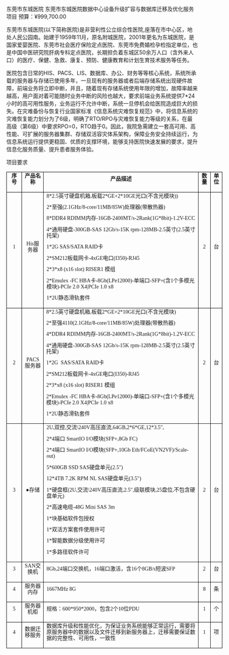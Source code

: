 东莞市东城医院
东莞市东城医院数据中心设备升级扩容与数据库迁移及优化服务项目
预算：¥999,700.00

东莞市东城医院(以下简称医院)是非营利性公立综合性医院,座落在市中心区，地处人民公园南。始建于1959年11月，原名附城医院，2001年更名为东城医院，是国家爱婴医院、东莞市社会医疗保险定点医院、东莞市免费婚检孕检指定单位，也是中国中医研究院肝病专科定点医院，长期担负着东城区50余万人口（含外来人口）的医疗、保健、急救、康复、预防、健康教育和计划生育技术服务等任务。



医院包含日常的HIS、PACS、LIS、数据库、办公、财务等等核心系统，系统所承载的服务器与存储已使用多年，一旦现有的服务器或者后端存储系统出现硬件故障，前端业务将立即中断，并且，随着现有存储系统使用年限的增加，故障率越来越高，用户面对着可能随时业务中断的风险也越大，要求前端业务系统提供7*24小时的高可用性服务，业务运行不允许中断，系统一旦停机会给医院造成巨大的损失。在灾难备份与恢复行业国家标准《信息系统灾难恢复规范》中，将信息系统的灾难恢复能力划分为了6级，明确了RTO/RPO与灾难恢复能力等级的关系，在最高级（第6级）中要求RPO=0，RTO趋于0。因此，我院急需建立一套高可用、高性能、可扩展的服务器集群、存储双活容灾体系架构，保障业务安全持续运行，为信息系统运行提供更稳固、优质的支撑环境，能够支持医院快速发展的要求，提升信息化服务质量、提升患者服务体验。

项目要求

<table style="border-collapse:collapse; margin-left:0pt; width:426.85pt" cellspacing="0" cellpadding="0"><tbody><tr style="height:13.5pt"><td style="border-bottom-color:#000000; border-bottom-style:solid; border-bottom-width:0.75pt; border-left-color:#000000; border-left-style:solid; border-left-width:0.75pt; border-right-color:#000000; border-right-style:solid; border-right-width:0.75pt; border-top-color:#000000; border-top-style:solid; border-top-width:0.75pt; padding-left:5.03pt; padding-right:5.03pt; vertical-align:middle; width:19.4pt"><p style="font-size:10.5pt; line-height:115%; margin:0pt 0pt 10pt; text-align:center"><span style="font-family:宋体; font-size:10.5pt; font-weight:bold">序号</span></p></td><td style="border-bottom-color:#000000; border-bottom-style:solid; border-bottom-width:0.75pt; border-right-color:#000000; border-right-style:solid; border-right-width:0.75pt; border-top-color:#000000; border-top-style:solid; border-top-width:0.75pt; padding-left:5.4pt; padding-right:5.03pt; vertical-align:middle; width:31.9pt"><p style="font-size:10.5pt; line-height:115%; margin:0pt 0pt 10pt; text-align:center"><span style="font-family:宋体; font-size:10.5pt; font-weight:bold">产品名称</span></p></td><td style="border-bottom-color:#000000; border-bottom-style:solid; border-bottom-width:0.75pt; border-right-color:#000000; border-right-style:solid; border-right-width:0.75pt; border-top-color:#000000; border-top-style:solid; border-top-width:0.75pt; padding-left:5.4pt; padding-right:5.03pt; vertical-align:middle; width:295.7pt"><p style="font-size:10.5pt; line-height:115%; margin:0pt 0pt 10pt; text-align:center"><span style="font-family:宋体; font-size:10.5pt; font-weight:bold">产品描述</span></p></td><td style="border-bottom-color:#000000; border-bottom-style:solid; border-bottom-width:0.75pt; border-right-color:#000000; border-right-style:solid; border-right-width:0.75pt; border-top-color:#000000; border-top-style:solid; border-top-width:0.75pt; padding-left:5.4pt; padding-right:5.03pt; vertical-align:middle; width:12.55pt"><p style="font-size:10.5pt; line-height:115%; margin:0pt 0pt 10pt; text-align:center"><span style="font-family:宋体; font-size:10.5pt; font-weight:bold">数量</span></p></td><td style="border-bottom-color:#000000; border-bottom-style:solid; border-bottom-width:0.75pt; border-right-color:#000000; border-right-style:solid; border-right-width:0.75pt; border-top-color:#000000; border-top-style:solid; border-top-width:0.75pt; padding-left:5.4pt; padding-right:5.03pt; vertical-align:middle; width:12.55pt"><p style="font-size:10.5pt; line-height:115%; margin:0pt 0pt 10pt; text-align:center"><span style="font-family:宋体; font-size:10.5pt; font-weight:bold">单位</span></p></td></tr><tr style="height:6.6pt"><td style="border-bottom-color:#000000; border-bottom-style:solid; border-bottom-width:0.75pt; border-left-color:#000000; border-left-style:solid; border-left-width:0.75pt; border-right-color:#000000; border-right-style:solid; border-right-width:0.75pt; padding-left:5.03pt; padding-right:5.03pt; vertical-align:middle; width:19.4pt"><p style="font-size:10.5pt; line-height:115%; margin:0pt 0pt 10pt; text-align:center"><span style="font-family:宋体; font-size:10.5pt">1</span></p></td><td style="border-bottom-color:#000000; border-bottom-style:solid; border-bottom-width:0.75pt; border-right-color:#000000; border-right-style:solid; border-right-width:0.75pt; padding-left:5.4pt; padding-right:5.03pt; vertical-align:middle; width:31.9pt"><p style="font-size:10.5pt; line-height:115%; margin:0pt 0pt 10pt; text-align:center"><span style="font-family:宋体; font-size:10.5pt">His服务器</span></p></td><td style="border-bottom-color:#000000; border-bottom-style:solid; border-bottom-width:0.75pt; border-right-color:#000000; border-right-style:solid; border-right-width:0.75pt; padding-left:5.4pt; padding-right:5.03pt; vertical-align:middle; width:295.7pt"><p style="font-size:10.5pt; line-height:115%; margin:0pt 0pt 10pt"><span style="font-family:宋体; font-size:10.5pt">8*2.5英寸硬盘机箱,板载2*GE+2*10GE光口(不含光模块))</span></p><p style="font-size:10.5pt; line-height:115%; margin:0pt 0pt 10pt"><span style="font-family:宋体; font-size:10.5pt">2*至强(2.1GHz/8-core/11MB/85W)处理器(带散热器)</span></p><p style="font-size:10.5pt; line-height:115%; margin:0pt 0pt 10pt"><span style="font-family:宋体; font-size:10.5pt">8*DDR4 RDIMM内存-16GB-2400MT/s-2Rank(1G*8bit)-1.2V-ECC</span></p><p style="font-size:10.5pt; line-height:115%; margin:0pt 0pt 10pt"><span style="font-family:宋体; font-size:10.5pt">4*通用硬盘-300GB-SAS 12Gb/s-15K rpm-128MB-2.5英寸(2.5英寸托架)</span></p><p style="font-size:10.5pt; line-height:115%; margin:0pt 0pt 10pt"><span style="font-family:宋体; font-size:10.5pt">1*2G SAS/SATA RAID卡 </span></p><p style="font-size:10.5pt; line-height:115%; margin:0pt 0pt 10pt"><span style="font-family:宋体; font-size:10.5pt">2*SM212板载网卡-4xGE电口(I350)-RJ45</span></p><p style="font-size:10.5pt; line-height:115%; margin:0pt 0pt 10pt"><span style="font-family:宋体; font-size:10.5pt">2*3*x8 (x16 slot) RISER1 模组</span></p><p style="font-size:10.5pt; line-height:115%; margin:0pt 0pt 10pt"><span style="font-family:宋体; font-size:10.5pt">2*Emulex -FC HBA卡-8Gb(LPe12000)-单端口-SFP+(含1个多模光模块)-PCIe 2.0 X4|PCIe 1.0 x8</span></p><p style="font-size:10.5pt; line-height:115%; margin:0pt 0pt 10pt"><span style="font-family:宋体; font-size:10.5pt">1*2U静态滑轨套件</span></p></td><td style="border-bottom-color:#000000; border-bottom-style:solid; border-bottom-width:0.75pt; border-right-color:#000000; border-right-style:solid; border-right-width:0.75pt; padding-left:5.4pt; padding-right:5.03pt; vertical-align:middle; width:12.55pt"><p style="font-size:10.5pt; line-height:115%; margin:0pt 0pt 10pt; text-align:center"><span style="font-family:宋体; font-size:10.5pt">2</span></p></td><td style="border-bottom-color:#000000; border-bottom-style:solid; border-bottom-width:0.75pt; border-right-color:#000000; border-right-style:solid; border-right-width:0.75pt; padding-left:5.4pt; padding-right:5.03pt; vertical-align:middle; width:12.55pt"><p style="font-size:10.5pt; line-height:115%; margin:0pt 0pt 10pt; text-align:center"><span style="font-family:宋体; font-size:10.5pt">台</span></p></td></tr><tr style="height:41.55pt"><td style="border-bottom-color:#000000; border-bottom-style:solid; border-bottom-width:0.75pt; border-left-color:#000000; border-left-style:solid; border-left-width:0.75pt; border-right-color:#000000; border-right-style:solid; border-right-width:0.75pt; padding-left:5.03pt; padding-right:5.03pt; vertical-align:middle; width:19.4pt"><p style="font-size:10.5pt; line-height:115%; margin:0pt 0pt 10pt; text-align:center"><span style="font-family:宋体; font-size:10.5pt">2</span></p></td><td style="border-bottom-color:#000000; border-bottom-style:solid; border-bottom-width:0.75pt; border-right-color:#000000; border-right-style:solid; border-right-width:0.75pt; padding-left:5.4pt; padding-right:5.03pt; vertical-align:middle; width:31.9pt"><p style="font-size:10.5pt; line-height:115%; margin:0pt 0pt 10pt; text-align:center"><span style="font-family:宋体; font-size:10.5pt">PACS服务器</span></p></td><td style="border-bottom-color:#000000; border-bottom-style:solid; border-bottom-width:1pt; border-left-color:#000000; border-left-style:solid; border-left-width:1pt; border-right-color:#000000; border-right-style:solid; border-right-width:1pt; border-top-color:#000000; border-top-style:solid; border-top-width:1pt; padding-left:4.9pt; padding-right:4.9pt; vertical-align:middle; width:295.7pt"><p style="font-size:10.5pt; line-height:115%; margin:0pt 0pt 10pt"><span style="font-family:宋体; font-size:10.5pt">8*2.5英寸硬盘机箱,板载2*GE+2*10GE光口(不含光模块)</span></p><p style="font-size:10.5pt; line-height:115%; margin:0pt 0pt 10pt"><span style="font-family:宋体; font-size:10.5pt">2*至强4110(2.1GHz/8-core/11MB/85W)处理器(带散热器)</span></p><p style="font-size:10.5pt; line-height:115%; margin:0pt 0pt 10pt"><span style="font-family:宋体; font-size:10.5pt">4*DDR4 RDIMM内存-16GB-2400MT/s-2Rank(1G*8bit)-1.2V-ECC</span></p><p style="font-size:10.5pt; line-height:115%; margin:0pt 0pt 10pt"><span style="font-family:宋体; font-size:10.5pt">4*通用硬盘-300GB-SAS 12Gb/s-15K rpm-128MB-2.5英寸(2.5英寸托架)</span></p><p style="font-size:10.5pt; line-height:115%; margin:0pt 0pt 10pt"><span style="font-family:宋体; font-size:10.5pt">1*2G&nbsp; SAS/SATA RAID卡 </span></p><p style="font-size:10.5pt; line-height:115%; margin:0pt 0pt 10pt"><span style="font-family:宋体; font-size:10.5pt">2*SM212板载网卡-4xGE电口(I350)-RJ45</span></p><p style="font-size:10.5pt; line-height:115%; margin:0pt 0pt 10pt"><span style="font-family:宋体; font-size:10.5pt">2*3*x8 (x16 slot) RISER1 模组</span></p><p style="font-size:10.5pt; line-height:115%; margin:0pt 0pt 10pt"><span style="font-family:宋体; font-size:10.5pt">2*Emulex -FC HBA卡-8Gb(LPe12000)-单端口-SFP+(含1个多模光模块)-PCIe 2.0 X4|PCIe 1.0 x8</span></p><p style="font-size:10.5pt; line-height:115%; margin:0pt 0pt 10pt"><span style="font-family:宋体; font-size:10.5pt">1*2U静态滑轨套件</span></p></td><td style="border-bottom-color:#000000; border-bottom-style:solid; border-bottom-width:0.75pt; border-left-color:#000000; border-left-style:solid; border-left-width:0.75pt; border-right-color:#000000; border-right-style:solid; border-right-width:0.75pt; padding-left:5.03pt; padding-right:5.03pt; vertical-align:middle; width:12.55pt"><p style="font-size:10.5pt; line-height:115%; margin:0pt 0pt 10pt; text-align:center"><span style="font-family:宋体; font-size:10.5pt">2</span></p></td><td style="border-bottom-color:#000000; border-bottom-style:solid; border-bottom-width:0.75pt; border-right-color:#000000; border-right-style:solid; border-right-width:0.75pt; padding-left:5.4pt; padding-right:5.03pt; vertical-align:middle; width:12.55pt"><p style="font-size:10.5pt; line-height:115%; margin:0pt 0pt 10pt; text-align:center"><span style="font-family:宋体; font-size:10.5pt">台</span></p></td></tr><tr style="height:59.15pt"><td style="border-bottom-color:#000000; border-bottom-style:solid; border-bottom-width:0.75pt; border-left-color:#000000; border-left-style:solid; border-left-width:0.75pt; border-right-color:#000000; border-right-style:solid; border-right-width:0.75pt; padding-left:5.03pt; padding-right:5.03pt; vertical-align:middle; width:19.4pt"><p style="font-size:10.5pt; line-height:115%; margin:0pt 0pt 10pt; text-align:center"><span style="font-family:宋体; font-size:10.5pt">3</span></p></td><td style="border-bottom-color:#000000; border-bottom-style:solid; border-bottom-width:0.75pt; border-right-color:#000000; border-right-style:solid; border-right-width:0.75pt; padding-left:5.4pt; padding-right:5.03pt; vertical-align:middle; width:31.9pt"><p style="font-size:10.5pt; line-height:115%; margin:0pt 0pt 10pt; text-align:center"><span style="font-family:宋体; font-size:10.5pt">●存储</span></p></td><td style="border-bottom-color:#000000; border-bottom-style:solid; border-bottom-width:0.75pt; border-right-color:#000000; border-right-style:solid; border-right-width:0.75pt; border-top-color:#000000; border-top-style:solid; border-top-width:0.75pt; padding-left:5.4pt; padding-right:5.03pt; vertical-align:middle; width:295.7pt"><p style="font-size:10.5pt; line-height:115%; margin:0pt 0pt 10pt"><span style="font-family:宋体; font-size:10.5pt">2U,双控,交流\240V高压直流,64GB,2*6*GE,12*3.5",</span></p><p style="font-size:10.5pt; line-height:115%; margin:0pt 0pt 10pt"><span style="font-family:宋体; font-size:10.5pt">2*4端口 SmartIO I/O模块(SFP+,8Gb FC)</span></p><p style="font-size:10.5pt; line-height:115%; margin:0pt 0pt 10pt"><span style="font-family:宋体; font-size:10.5pt">2*4端口 SmartIO I/O模块(SFP+,10Gb Eth/FCoE(VN2VF)/Scale-out)</span></p><p style="font-size:10.5pt; line-height:115%; margin:0pt 0pt 10pt"><span style="font-family:宋体; font-size:10.5pt">5*600GB SSD SAS硬盘单元(2.5")</span></p><p style="font-size:10.5pt; line-height:115%; margin:0pt 0pt 10pt"><span style="font-family:宋体; font-size:10.5pt">12*4TB 7.2K RPM NL SAS硬盘单元(3.5")</span></p><p style="font-size:10.5pt; line-height:115%; margin:0pt 0pt 10pt"><span style="font-family:宋体; font-size:10.5pt">1*硬盘框(2U,交流\240V高压直流,2.5",级联模块,25盘位,不包含硬盘单元)</span></p><p style="font-size:10.5pt; line-height:115%; margin:0pt 0pt 10pt"><span style="font-family:宋体; font-size:10.5pt">2*高速电缆-48G Mini SAS 3m</span></p><p style="font-size:10.5pt; line-height:115%; margin:0pt 0pt 10pt"><span style="font-family:宋体; font-size:10.5pt">1*块基础软件包授权</span></p><p style="font-size:10.5pt; line-height:115%; margin:0pt 0pt 10pt"><span style="font-family:宋体; font-size:10.5pt">1*双活方案套件使用许可 </span></p><p style="font-size:10.5pt; line-height:115%; margin:0pt 0pt 10pt"><span style="font-family:宋体; font-size:10.5pt">1*智能数据分级使用许可</span></p><p style="font-size:10.5pt; line-height:115%; margin:0pt 0pt 10pt"><span style="font-family:宋体; font-size:10.5pt">1*多路径软件许可</span></p></td><td style="border-bottom-color:#000000; border-bottom-style:solid; border-bottom-width:0.75pt; border-right-color:#000000; border-right-style:solid; border-right-width:0.75pt; padding-left:5.4pt; padding-right:5.03pt; vertical-align:middle; width:12.55pt"><p style="font-size:10.5pt; line-height:115%; margin:0pt 0pt 10pt; text-align:center"><span style="font-family:宋体; font-size:10.5pt">2</span></p></td><td style="border-bottom-color:#000000; border-bottom-style:solid; border-bottom-width:0.75pt; border-right-color:#000000; border-right-style:solid; border-right-width:0.75pt; padding-left:5.4pt; padding-right:5.03pt; vertical-align:middle; width:12.55pt"><p style="font-size:10.5pt; line-height:115%; margin:0pt 0pt 10pt; text-align:center"><span style="font-family:宋体; font-size:10.5pt">台</span></p></td></tr><tr style="height:18.75pt"><td style="border-bottom-color:#000000; border-bottom-style:solid; border-bottom-width:0.75pt; border-left-color:#000000; border-left-style:solid; border-left-width:0.75pt; border-right-color:#000000; border-right-style:solid; border-right-width:0.75pt; padding-left:5.03pt; padding-right:5.03pt; vertical-align:middle; width:19.4pt"><p style="font-size:10.5pt; line-height:115%; margin:0pt 0pt 10pt; text-align:center"><span style="font-family:宋体; font-size:10.5pt">3</span></p></td><td style="border-bottom-color:#000000; border-bottom-style:solid; border-bottom-width:0.75pt; border-right-color:#000000; border-right-style:solid; border-right-width:0.75pt; padding-left:5.4pt; padding-right:5.03pt; vertical-align:middle; width:31.9pt"><p style="font-size:10.5pt; line-height:115%; margin:0pt 0pt 10pt; text-align:center"><span style="font-family:宋体; font-size:10.5pt">SAN交换机</span></p></td><td style="padding-left:5.4pt; padding-right:5.4pt; vertical-align:middle; width:295.7pt"><p style="font-size:10.5pt; line-height:115%; margin:0pt 0pt 10pt"><span style="font-family:宋体; font-size:10.5pt">8Gb,24端口交换机，16端口激活，含16个8GB/s短波SFP</span></p></td><td style="border-bottom-color:#000000; border-bottom-style:solid; border-bottom-width:0.75pt; border-left-color:#000000; border-left-style:solid; border-left-width:0.75pt; border-right-color:#000000; border-right-style:solid; border-right-width:0.75pt; padding-left:5.03pt; padding-right:5.03pt; vertical-align:middle; width:12.55pt"><p style="font-size:10.5pt; line-height:115%; margin:0pt 0pt 10pt; text-align:center"><span style="font-family:宋体; font-size:10.5pt">2</span></p></td><td style="border-bottom-color:#000000; border-bottom-style:solid; border-bottom-width:0.75pt; border-right-color:#000000; border-right-style:solid; border-right-width:0.75pt; padding-left:5.4pt; padding-right:5.03pt; vertical-align:middle; width:12.55pt"><p style="font-size:10.5pt; line-height:115%; margin:0pt 0pt 10pt; text-align:center"><span style="font-family:宋体; font-size:10.5pt">台</span></p></td></tr><tr style="height:23.15pt"><td style="border-bottom-color:#000000; border-bottom-style:solid; border-bottom-width:0.75pt; border-left-color:#000000; border-left-style:solid; border-left-width:0.75pt; border-right-color:#000000; border-right-style:solid; border-right-width:0.75pt; padding-left:5.03pt; padding-right:5.03pt; vertical-align:middle; width:19.4pt"><p style="font-size:10.5pt; line-height:115%; margin:0pt 0pt 10pt; text-align:center"><span style="font-family:宋体; font-size:10.5pt">4</span></p></td><td style="border-bottom-color:#000000; border-bottom-style:solid; border-bottom-width:0.75pt; border-right-color:#000000; border-right-style:solid; border-right-width:0.75pt; padding-left:5.4pt; padding-right:5.03pt; vertical-align:middle; width:31.9pt"><p style="font-size:10.5pt; line-height:115%; margin:0pt 0pt 10pt; text-align:center"><span style="font-family:宋体; font-size:10.5pt">服务器内存</span></p></td><td style="border-bottom-color:#000000; border-bottom-style:solid; border-bottom-width:0.75pt; border-right-color:#000000; border-right-style:solid; border-right-width:0.75pt; border-top-color:#000000; border-top-style:solid; border-top-width:0.75pt; padding-left:5.4pt; padding-right:5.03pt; vertical-align:middle; width:295.7pt"><p style="font-size:10.5pt; line-height:115%; margin:0pt 0pt 10pt"><span style="font-family:宋体; font-size:10.5pt">1667MHz 8G</span></p></td><td style="border-bottom-color:#000000; border-bottom-style:solid; border-bottom-width:0.75pt; border-right-color:#000000; border-right-style:solid; border-right-width:0.75pt; padding-left:5.4pt; padding-right:5.03pt; vertical-align:middle; width:12.55pt"><p style="font-size:10.5pt; line-height:115%; margin:0pt 0pt 10pt; text-align:center"><span style="font-family:宋体; font-size:10.5pt">8</span></p></td><td style="border-bottom-color:#000000; border-bottom-style:solid; border-bottom-width:0.75pt; border-right-color:#000000; border-right-style:solid; border-right-width:0.75pt; padding-left:5.4pt; padding-right:5.03pt; vertical-align:middle; width:12.55pt"><p style="font-size:10.5pt; line-height:115%; margin:0pt 0pt 10pt; text-align:center"><span style="font-family:宋体; font-size:10.5pt">条</span></p></td></tr><tr style="height:6.95pt"><td style="border-bottom-color:#000000; border-bottom-style:solid; border-bottom-width:0.75pt; border-left-color:#000000; border-left-style:solid; border-left-width:0.75pt; border-right-color:#000000; border-right-style:solid; border-right-width:0.75pt; padding-left:5.03pt; padding-right:5.03pt; vertical-align:middle; width:19.4pt"><p style="font-size:10.5pt; line-height:115%; margin:0pt 0pt 10pt; text-align:center"><span style="font-family:宋体; font-size:10.5pt">5</span></p></td><td style="border-bottom-color:#000000; border-bottom-style:solid; border-bottom-width:0.75pt; border-right-color:#000000; border-right-style:solid; border-right-width:0.75pt; padding-left:5.4pt; padding-right:5.03pt; vertical-align:middle; width:31.9pt"><p style="font-size:10.5pt; line-height:115%; margin:0pt 0pt 10pt; text-align:center"><span style="font-family:宋体; font-size:10.5pt">服务器机柜</span></p></td><td style="border-bottom-color:#000000; border-bottom-style:solid; border-bottom-width:0.75pt; border-right-color:#000000; border-right-style:solid; border-right-width:0.75pt; padding-left:5.4pt; padding-right:5.03pt; vertical-align:middle; width:295.7pt"><p style="font-size:10.5pt; line-height:115%; margin:0pt 0pt 10pt"><span style="font-family:宋体; font-size:10.5pt">规格：600*950*2000，包含2个10位PDU</span></p></td><td style="border-bottom-color:#000000; border-bottom-style:solid; border-bottom-width:0.75pt; border-right-color:#000000; border-right-style:solid; border-right-width:0.75pt; padding-left:5.4pt; padding-right:5.03pt; vertical-align:middle; width:12.55pt"><p style="font-size:10.5pt; line-height:115%; margin:0pt 0pt 10pt; text-align:center"><span style="font-family:宋体; font-size:10.5pt">1</span></p></td><td style="border-bottom-color:#000000; border-bottom-style:solid; border-bottom-width:0.75pt; border-right-color:#000000; border-right-style:solid; border-right-width:0.75pt; padding-left:5.4pt; padding-right:5.03pt; vertical-align:middle; width:12.55pt"><p style="font-size:10.5pt; line-height:115%; margin:0pt 0pt 10pt; text-align:center"><span style="font-family:宋体; font-size:10.5pt">个</span></p></td></tr><tr style="height:3.5pt"><td style="border-bottom-color:#000000; border-bottom-style:solid; border-bottom-width:0.75pt; border-left-color:#000000; border-left-style:solid; border-left-width:0.75pt; border-right-color:#000000; border-right-style:solid; border-right-width:0.75pt; padding-left:5.03pt; padding-right:5.03pt; vertical-align:middle; width:19.4pt"><p style="font-size:10.5pt; line-height:115%; margin:0pt 0pt 10pt; text-align:center"><span style="font-family:宋体; font-size:10.5pt">4</span></p></td><td style="border-bottom-color:#000000; border-bottom-style:solid; border-bottom-width:0.75pt; border-right-color:#000000; border-right-style:solid; border-right-width:0.75pt; padding-left:5.4pt; padding-right:5.03pt; vertical-align:middle; width:31.9pt"><p style="font-size:10.5pt; line-height:115%; margin:0pt 0pt 10pt; text-align:center"><span style="font-family:宋体; font-size:10.5pt">数据迁移服务</span></p></td><td style="border-bottom-color:#000000; border-bottom-style:solid; border-bottom-width:0.75pt; border-right-color:#000000; border-right-style:solid; border-right-width:0.75pt; padding-left:5.4pt; padding-right:5.03pt; vertical-align:middle; width:295.7pt"><p style="font-size:10.5pt; line-height:115%; margin:0pt 0pt 10pt"><span style="font-family:宋体; font-size:10.5pt">数据库升级和性能优化，为保证业务系统能够正常运行，需要将原服务器中的数据以及文件迁移到新服务器上，迁移需要保证数据的完整性、可用性，一致性</span></p></td><td style="border-bottom-color:#000000; border-bottom-style:solid; border-bottom-width:0.75pt; border-right-color:#000000; border-right-style:solid; border-right-width:0.75pt; padding-left:5.4pt; padding-right:5.03pt; vertical-align:middle; width:12.55pt"><p style="font-size:10.5pt; line-height:115%; margin:0pt 0pt 10pt; text-align:center"><span style="font-family:宋体; font-size:10.5pt">1</span></p></td><td style="border-bottom-color:#000000; border-bottom-style:solid; border-bottom-width:0.75pt; border-right-color:#000000; border-right-style:solid; border-right-width:0.75pt; padding-left:5.4pt; padding-right:5.03pt; vertical-align:middle; width:12.55pt"><p style="font-size:10.5pt; line-height:115%; margin:0pt 0pt 10pt; text-align:center"><span style="font-family:宋体; font-size:10.5pt">项</span></p></td></tr></tbody></table>



